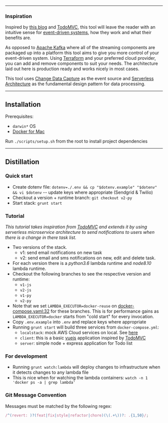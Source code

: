
___
### Inspiration
Inspired by [this blog](https://engineering.linkedin.com/distributed-systems/log-what-every-software-engineer-should-know-about-real-time-datas-unifying) and [TodoMVC](https://github.com/tastejs/todomvc), this tool will leave the reader with an intuitive sense for [event-driven systems](https://en.wikipedia.org/wiki/Event-driven_architecture), how they work and what their benefits are.

As opposed to [Apache Kafka](https://kafka.apache.org/) where all of the streaming components are packaged up into a platform this tool aims to give you more control of your event-driven system. Using [Terraform](https://terraform.io) and your preferred cloud provider, you can add and remove  components to suit your needs. The architecture laid out here is production ready and works nicely  in most cases.

This tool uses [Change Data Capture](https://en.wikipedia.org/wiki/Change_data_capture) as the event source and [Serverless Architecture](https://en.wikipedia.org/wiki/Serverless_computing) as the fundamental design pattern for data processing.
___

## Installation

Prerequisites:
- `darwin*` OS
- [Docker for Mac](https://docs.docker.com/v17.12/docker-for-mac/install/)

Run `./scripts/setup.sh` from the root to install project dependencies

___

## Distillation

### Quick start

- Create dotenv file: `dotenv=./.env && cp "$dotenv.example" "$dotenv" && vi $dotenv` -- update keys where appropriate (Sendgrid & Twilio)
- Checkout a version + runtime branch: `git checkout v2-py`
- Start stack: `grunt start`

### Tutorial
_This tutorial takes inspiration from [TodoMVC](https://github.com/tastejs/todomvc) and extends it by using serverless microservice architecture to send notifications to users when there is a change in there task list._
- Two versions of the stack.
  - v1: send email notifications on new task
  - v2: send email and sms notifications on new, edit and delete task.
- For each version there is a _python3.6_ lambda runtime and _node8.10_ lambda runtime.
- Checkout the following branches to see the respective version and runtime:
  - `v1-js`
  - `v2-js`
  - `v1-py`
  - `v2-py`
- Note that we set `LAMBDA_EXECUTOR=docker-reuse` on [docker-compose.yaml:32](https://github.com/j-groeneveld/streaming-serverless/blob/master/docker-compose.yml#L32) for these branches. This is for performance gains as `LAMBDA_EXECUTOR=docker` starts from "cold start" for every invocation.
- Copy `.env.example` into `.env` and replace keys where appropriate
- Running `grunt start` will build three services from `docker-compose.yml`:
  - `localstack`: mock AWS Cloud services on local. See [here](https://github.com/localstack/localstack)
  - `client`: this is a basic [vuejs](https://github.com/vuejs/vue) application inspired by [TodoMVC](https://github.com/tastejs/todomvc/tree/master/examples/vue)
  - `server`: simple node + express application for Todo list

### For development
- Running `grunt watch:lambda` will deploy changes to infrastructure when it detects changes to any lambda file
- This is nice when for watching the lambda containers: `watch -n 1 'docker ps -a | grep lambda'`

### Git Message Convention

Messages must be matched by the following regex:

```js
/^(revert: )?(feat|fix|style|refactor|chore)(\(.+\))?: .{1,50}/;
```
